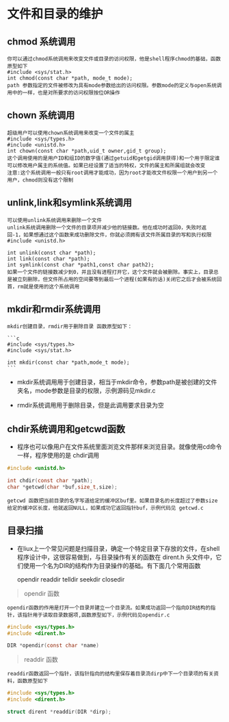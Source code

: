 # 文件和目录的维护

## chmod 系统调用

    你可以通过chmod系统调用来改变文件或目录的访问权限，他是shell程序chmod的基础，函数原型如下
    #include <sys/stat.h>
    int chmod(const char *path, mode_t mode);
    path 参数指定的文件被修改为具有mode参数给出的访问权限。参数mode的定义与open系统调用中的一样，也是对所要求的访问权限按位OR操作

## chown 系统调用

    超级用户可以使用chown系统调用来改变一个文件的属主
    #include <sys/types.h> 
    #include <unistd.h>
    int chown(const char *path,uid_t owner,gid_t group);
    这个调用使用的是用户ID和组ID的数字值(通过getuid和getgid调用获得)和一个用于限定谁可以修改用户属主的系统值。如果已经设置了适当的特权，文件的属主和所属组就会改变
    注意:这个系统调用一般只有root调用才能成功，因为root才能改文件权限一个用户到另一个用户，chmod则没有这个限制

## unlink,link和symlink系统调用

    可以使用unlink系统调用来删除一个文件
    unlink系统调用删除一个文件的目录项并减少他的链接数。他在成功时返回0，失败时返回-1，如果想通过这个函数来成功删除文件，你就必须拥有该文件所属目录的写和执行权限
    #include <unistd.h>
    
    int unlink(const char *path);
    int link(const char *path);
    int symlink(const char *path1,const char path2);
    如果一个文件的链接数减少到0，并且没有进程打开它，这个文件就会被删除。事实上，目录总是被立刻删除，但文件所占用的空间要等到最后一个进程(如果有的话)关闭它之后才会被系统回首，rm就是使用的这个系统调用

## mkdir和rmdir系统调用
    
    mkdir创建目录，rmdir用于删除目录 函数原型如下：
    
    ```c
    #include <sys/types.h>
    #include <sys/stat.h>

    int mkdir(const char *path,mode_t mode);
    ```
*  mkdir系统调用用于创建目录，相当于mkdir命令，参数path是被创建的文件夹名，mode参数是目录的权限，示例源码见mkdir.c

* rmdir系统调用用于删除目录，但是此调用要求目录为空

## chdir系统调用和getcwd函数

* 程序也可以像用户在文件系统里面浏览文件那样来浏览目录。就像使用cd命令一样，程序使用的是 chdir调用

```c
#include <unistd.h>

int chdir(const char *path);
char *getcwd(char *buf,size_t,size);
```

    getcwd 函数把当前目录的名字写道给定的缓冲区buf里。如果目录名的长度超过了参数size给定的缓冲区长度，他就返回NULL，如果成功它返回指针buf，示例代码见 getcwd.c

## 目录扫描

* 在liux上一个常见问题是扫描目录，确定一个特定目录下存放的文件，在shell程序设计中，这很容易做到，与目录操作有关的函数在 dirent.h 头文件中，它们使用一个名为DIR的结构作为目录操作的基础。有下面几个常用函数

    opendir
    readdir
    telldir
    seekdir
    closedir

> opendir 函数

    opendir函数的作用是打开一个目录并建立一个目录流。如果成功返回一个指向DIR结构的指针，该指针用于读取目录数据项,函数原型如下，示例代码见opendir.c

```c
#include <sys/types.h>
#include <dirent.h>

DIR *opendir(const char *name)
```

> readdir 函数

    readdir函数返回一个指针，该指针指向的结构里保存着目录流dirp中下一个目录项的有关资料，函数原型如下

```c
#include <sys/types.h>
#include <dirent.h>

struct dirent *readdir(DIR *dirp);
```

